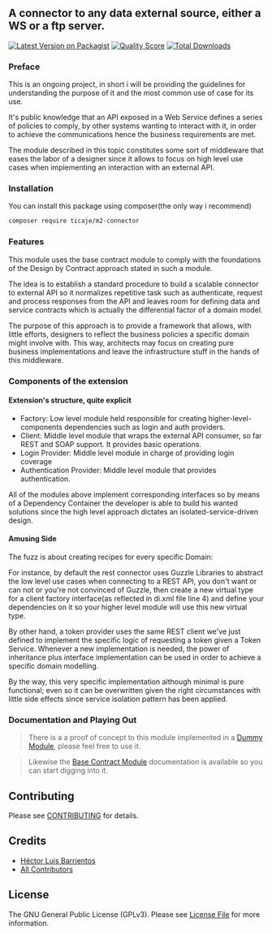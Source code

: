 ## A connector to any data external source, either a WS or a ftp server.

[![Latest Version on Packagist](https://img.shields.io/packagist/v/ticaje/m2-connector.svg?style=flat-square)](https://packagist.org/packages/ticaje/m2-connector)
[![Quality Score](https://img.shields.io/scrutinizer/g/M-Contributions/m2-connector.svg?style=flat-square)](https://scrutinizer-ci.com/g/M-Contributions/m2-connector)
[![Total Downloads](https://img.shields.io/packagist/dt/ticaje/m2-connector.svg?style=flat-square)](https://packagist.org/packages/ticaje/m2-connector)

### Preface

This is an ongoing project, in short i will be providing the guidelines for understanding the purpose of it and the most common use of case for its use.

It's public knowledge that an API exposed in a Web Service defines a series of policies to comply, by other systems wanting to interact with it, in order to achieve
the communications hence the business requirements are met.

The module described in this topic constitutes some sort of middleware that eases the labor of a designer since it allows to focus on high level use cases when
implementing an interaction with an external API.

### Installation

You can install this package using composer(the only way i recommend)

```bash
composer require ticaje/m2-connector
```

### Features

This module uses the base contract module to comply with the foundations of the Design by Contract approach stated in such a module.

The idea is to establish a standard procedure to build a scalable connector to external API so it normalizes repetitive task such as authenticate,
request and process responses from the API and leaves room for defining data and service contracts which is actually the differential factor of a
domain model.

The purpose of this approach is to provide a framework that allows, with little efforts, designers to reflect the business policies a specific domain might
involve with. This way, architects may focus on creating pure business implementations and leave the infrastructure stuff in the hands of this middleware.

### Components of the extension

#### Extension's structure, quite explicit

- Factory: Low level module held responsible for creating higher-level-components dependencies such as login and auth providers.
- Client: Middle level module that wraps the external API consumer, so far REST and SOAP support. It provides basic operations.
- Login Provider: Middle level module in charge of providing login coverage
- Authentication Provider: Middle level module that provides authentication.

All of the modules above implement corresponding interfaces so by means of a Dependency Container the developer is able to build his wanted solutions since
the high level approach dictates an isolated-service-driven design.

#### Amusing Side

The fuzz is about creating recipes for every specific Domain:

For instance, by default the rest connector uses Guzzle Libraries to abstract the low level use cases when connecting to a REST API, you don't want or can not or
you're not convinced of Guzzle, then create a new virtual type for a client factory interface(as reflected in di.xml file line 4) and define your dependencies on it so
your higher level module will use this new virtual type.

By other hand, a token provider uses the same REST client we've just defined to implement the specific logic of requesting a token given a Token Service.
Whenever a new implementation is needed, the power of inheritance plus interface implementation can be used in order to achieve a specific domain modelling.

By the way, this very specific implementation although minimal is pure functional; even so it can be overwritten given the right circumstances with little side effects
since service isolation pattern has been applied.

### Documentation and Playing Out

> There is a a proof of concept to this module implemented in a [Dummy Module](https://github.com/M-Contributions/M2-Dummy-Pool), please feel free to use it.

> Likewise the [Base Contract Module](https://github.com/M-Contributions/m2-contract) documentation is available so you can start digging into it.

## Contributing

Please see [CONTRIBUTING](CONTRIBUTING.md) for details.

## Credits

- [Héctor Luis Barrientos](https://github.com/ticaje)
- [All Contributors](../../contributors)

## License

The GNU General Public License (GPLv3). Please see [License File](LICENSE.md) for more information.
